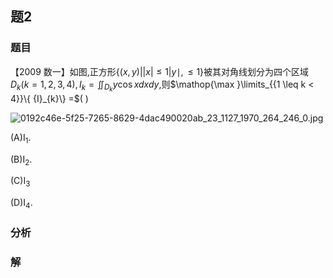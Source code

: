 ## 题2
### 题目
【2009 数一】如图,正方形$\{ ( {x, y}) | | x| { \leq  1}| y \mid  , \leq  1\}$被其对角线划分为四个区域${D}_{k}( {k = 1,2,3,4}) ,{I}_{k} = {\iint }_{{D}_{k}}y\cos {xdxdy}$,则$\mathop{\max }\limits_{{1 \leq  k < 4}}\{  {I}_{k}\}   =$(   )

![0192c46e-5f25-7265-8629-4dac490020ab_23_1127_1970_264_246_0.jpg](https://img.hwenyi.tech/202410260035179.webp)

(A)${\mathrm{I}}_{1}$.

(B)${\mathrm{I}}_{2}$.

(C)${\mathrm{I}}_{3}$

(D)${\mathrm{I}}_{4}$.
### 分析

### 解